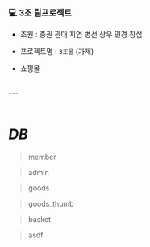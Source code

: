 ### 💻 3조 팀프로젝트 ###
* 조원 : 충권 관대 지연 병선 상우 민경 창섭 <br>



* 프로젝트명 : `3조몰` (가제)
 - 쇼핑몰
<br>
---
<br><br>

# **_DB_**

> member

> admin

> goods

> goods_thumb

> basket

> asdf
